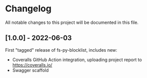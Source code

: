 # Changelog

All notable changes to this project will be documented in this file.

## [1.0.0] - 2022-06-03

First "tagged" release of fs-py-blocklist, includes new:
- Coveralls GitHub Action integration, uploading project report to https://coveralls.io/
- Swagger scaffold